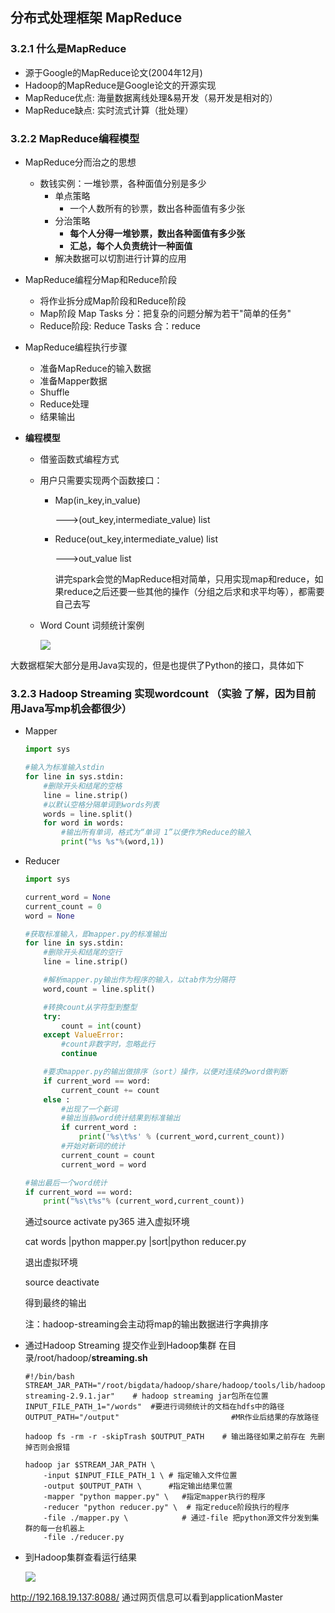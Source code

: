 ## 分布式处理框架 MapReduce

### 3.2.1 什么是MapReduce

- 源于Google的MapReduce论文(2004年12月)
- Hadoop的MapReduce是Google论文的开源实现
- MapReduce优点: 海量数据离线处理&易开发（易开发是相对的）
- MapReduce缺点: 实时流式计算（批处理）

### 3.2.2 MapReduce编程模型

- MapReduce分而治之的思想

  - 数钱实例：一堆钞票，各种面值分别是多少
    - 单点策略
      - 一个人数所有的钞票，数出各种面值有多少张
    - 分治策略
      - **每个人分得一堆钞票，数出各种面值有多少张**
      - **汇总，每个人负责统计一种面值**
    - 解决数据可以切割进行计算的应用
- MapReduce编程分Map和Reduce阶段

  - 将作业拆分成Map阶段和Reduce阶段
  - Map阶段 Map Tasks 分：把复杂的问题分解为若干"简单的任务"
  - Reduce阶段: Reduce Tasks 合：reduce
- MapReduce编程执行步骤

  - 准备MapReduce的输入数据
  - 准备Mapper数据
  - Shuffle
  - Reduce处理
  - 结果输出
- **编程模型**

  - 借鉴函数式编程方式
  - 用户只需要实现两个函数接口：

    - Map(in_key,in_value)

      --->(out_key,intermediate_value) list
    - Reduce(out_key,intermediate_value) list

      --->out_value list

      讲完spark会觉的MapReduce相对简单，只用实现map和reduce，如果reduce之后还要一些其他的操作（分组之后求和求平均等），都需要自己去写
  - Word Count 词频统计案例

    ![](img/image-mapreduce.png)

大数据框架大部分是用Java实现的，但是也提供了Python的接口，具体如下

### 3.2.3 Hadoop Streaming 实现wordcount （实验 了解，因为目前用Java写mp机会都很少）

- Mapper

  ```python
  import sys

  #输入为标准输入stdin
  for line in sys.stdin:
      #删除开头和结尾的空格
      line = line.strip()
      #以默认空格分隔单词到words列表
      words = line.split()
      for word in words:
          #输出所有单词，格式为“单词 1”以便作为Reduce的输入
          print("%s %s"%(word,1))
  ```
- Reducer

  ```python
  import sys

  current_word = None
  current_count = 0
  word = None

  #获取标准输入，即mapper.py的标准输出
  for line in sys.stdin:
      #删除开头和结尾的空行
      line = line.strip()

      #解析mapper.py输出作为程序的输入，以tab作为分隔符
      word,count = line.split()

      #转换count从字符型到整型
      try:
          count = int(count)
      except ValueError:
          #count非数字时，忽略此行
          continue

      #要求mapper.py的输出做排序（sort）操作，以便对连续的word做判断
      if current_word == word:
          current_count += count
      else :
          #出现了一个新词
          #输出当前word统计结果到标准输出
          if current_word :
              print('%s\t%s' % (current_word,current_count))
          #开始对新词的统计
          current_count = count
          current_word = word

  #输出最后一个word统计
  if current_word == word:
      print("%s\t%s"% (current_word,current_count))
  ```

  通过source activate py365 进入虚拟环境

  cat words |python mapper.py |sort|python reducer.py

  退出虚拟环境

  source deactivate

  得到最终的输出

  注：hadoop-streaming会主动将map的输出数据进行字典排序
- 通过Hadoop Streaming 提交作业到Hadoop集群 在目录/root/hadoop/**streaming.sh**

  ```shell
  #!/bin/bash
  STREAM_JAR_PATH="/root/bigdata/hadoop/share/hadoop/tools/lib/hadoop-streaming-2.9.1.jar"    # hadoop streaming jar包所在位置
  INPUT_FILE_PATH_1="/words"  #要进行词频统计的文档在hdfs中的路径
  OUTPUT_PATH="/output"                         #MR作业后结果的存放路径

  hadoop fs -rm -r -skipTrash $OUTPUT_PATH    # 输出路径如果之前存在 先删掉否则会报错

  hadoop jar $STREAM_JAR_PATH \   
      -input $INPUT_FILE_PATH_1 \ # 指定输入文件位置
      -output $OUTPUT_PATH \      #指定输出结果位置
      -mapper "python mapper.py" \   #指定mapper执行的程序
      -reducer "python reducer.py" \  # 指定reduce阶段执行的程序
      -file ./mapper.py \            # 通过-file 把python源文件分发到集群的每一台机器上  
      -file ./reducer.py                                                                           
  ```
- 到Hadoop集群查看运行结果

  ![](/img/mr_result.png)

http://192.168.19.137:8088/  通过网页信息可以看到applicationMaster
